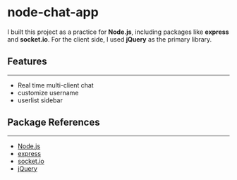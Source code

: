 # node-chat-app

I built this project as a practice for **Node.js**, including packages like **express** and **socket.io**. For the client side, 
I used **jQuery** as the primary library.

## Features
---
* Real time multi-client chat
* customize username
* userlist sidebar

## Package References
---
* [Node.js](https://nodejs.org/en/)
* [express](https://expressjs.com/)
* [socket.io](https://socket.io/)
* [jQuery](https://jquery.com/)
